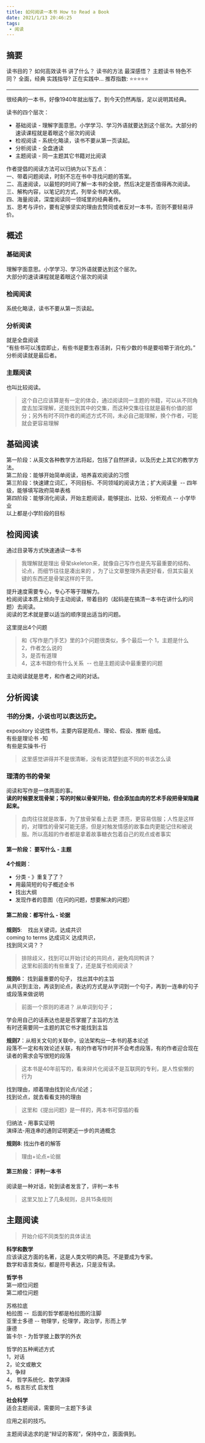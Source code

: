 ```yaml
---
title: 如何阅读一本书 How to Read a Book
date: 2021/1/13 20:46:25
tags:
 - 阅读 
---
```


## 摘要
读书目的？ 如何高效读书
讲了什么？ 读书的方法
最深感悟？ 主题读书
特色不同？ 全面，经典
实践指导?  正在实践中...
推荐指数:  ⭐️⭐️⭐⭐️⭐️ ️ 

<!-- more -->
---

很经典的一本书，好像1940年就出版了。到今天仍然再版，足以说明其经典。  

读书的四个层次：  
* 基础阅读 - 理解字面意思。小学学习、学习外语就要达到这个层次。大部分的速读课程就是着眼这个层次的阅读  
* 检视阅读 - 系统化略读，读书不要从第一页读起。  
* 分析阅读 - 全盘通读
* 主题阅读 - 同一主题其它书籍对比阅读

作者提倡的阅读方法可以归纳为以下五点：  
一、带着问题阅读，时刻不忘在书中寻找问题的答案。  
二、高速阅读，以最短的时间了解一本书的全貌，然后决定是否值得再次阅读。  
三、解构内容，以笔记的方式，列举全书的大纲。  
四、海量阅读，深度阅读同一领域里的经典著作。  
五、思考与评价，要有足够坚实的理由去赞同或者反对一本书，否则不要轻易评价。  

  
## 概述
### 基础阅读
理解字面意思。小学学习、学习外语就要达到这个层次。  
大部分的速读课程就是着眼这个层次的阅读  

### 检阅阅读

系统化略读，读书不要从第一页读起。  

### 分析阅读

就是全盘阅读  
“有些书可以浅尝即止，有些书是要生吞活剥，只有少数的书是要咀嚼于消化的。”  
分析阅读就是最后者。  

### 主题阅读

也叫比较阅读。  
> 这个自己应该算是有一定的体会，通过阅读同一主题的书籍，可以从不同角度去加深理解，还能找到其中的交集，而这种交集往往就是最有价值的部分；另外有时不同作者的阐述方式不同，未必自己能理解，换个作者，可能就会更容易理解

## 基础阅读

第一阶段：从英文各种教学方法将起，包括了自然拼读，以及历史上其它的教学方法。  
第二阶段：能够开始简单阅读，培养喜欢阅读的习惯  
第三阶段：快速建立词汇，不同目标、不同领域的阅读方法；扩大阅读量  -- 四年级，能够填写政府简单表格  
第四阶段：能够消化阅读，开始主题阅读，能够提出、比较、分析观点 -- 小学毕业  
以上都是小学阶段的目标  

## 检阅阅读

通过目录等方式快速通读一本书  
>我理解就是理出 骨架skeleton来，就像自己写作也是先写最重要的结构、论点，而细节往往是凑出来的 ，为了让文章整理外表更好看，但其实最关键的东西还是骨架这样的干货。

提升速度需要专心，专心不等于理解力。  
检阅阅读本质上倾向于主动阅读，带着目的（起码是在搞清一本书在讲什么的问题）去阅读。  
阅读的艺术就是要以适当的顺序提出适当的问题。  

这里提出4个问题  
>和《写作是门手艺》里的3个问题很类似，多个最后一个
1，主题是什么  
2，作者怎么说的  
3，是否有道理  
4，这本书跟你有什么关系  -- 也是主题阅读中最重要的问题  

主动阅读就是思考，和作者之间的对话。  

## 分析阅读  

### 书的分类，小说也可以表达历史。  

expository 论说性书，主要内容是观点、理论、假设、推断 组成。  
有些是理论书 -知  
有些是实操书-行  
> 这里感觉讲得并不是很清晰，没有说清楚到底不同的书该怎么读  

### 理清的书的骨架  

阅读和写作是一体两面的事。  
**读的时候要发现骨架；写的时候以骨架开始，但会添加血肉的艺术手段把骨架隐藏起来。**  
>血肉往往就是故事，为了放骨架看上去更 漂亮，更容易信服；人性是这样的，对理性的骨架可能无感，但是对触发情感的故事血肉更能记住和被说服。所以高超的作者都是拿着故事糖衣包着自己的观点或者事实

#### 第一阶段： 要写什么 - 主题
**4个规则**：  

* 分类 - 》重复了了？  
* 用最简短的句子概述全书
* 找出大纲
* 发现作者的意图（在问的问题，想要解决的问题）

#### 第二阶段：都写什么 - 论据
**规则5**:    找出关键词，达成共识  
coming to terms 达成词义 达成共识，  
找到同义词？？  
>排除歧义，找到可以开始讨论的共同点，避免鸡同鸭讲？  
>这里和前面的有些重复了，还是属于检阅阅读？

**规则6**： 找到最重要的句子， 找出其中的主旨  
从共识到主治，再谈到论点，表达的方式是从字词到一个句子，再到一连串的句子或段落来做说明  
> 前面一个原则的递进？ 从单词到句子；  

学会用自己的话表达也是是否掌握了主旨的方法  
有时还需要同一主题的其它书才能找到主旨  

**规则7**：从相关文句的关联中，设法架构出一本书的基本论述  
段落不一定和有效论述关联，有的作者写作时并不会考虑段落，有的作者迎合现在读者的需求会写很短的段落  
> 这本书是40年前写的，看来碎片化阅读不是互联网的专利，是人性偷懒的行为  

找到理由，顺着理由找到论点/论述；  
找到论点，就去看看支持的理由  
> 这里和《提出问题》是一样的，两本书可穿插的看  

归纳法 - 用事实证明  
演绎法-用连串的通则证明更近一步的共通概念  

**规则8**: 找出作者的解答  
> 理由+论点=论据

#### 第三阶段： 评判一本书  
阅读是一种对话，轮到读者发言了，评判一本书  

>这里又加上了几条规则，总共15条规则  

## 主题阅读

> 开始介绍不同类型的具体读法  

**科学和数学**  
应该读这方面的名著，这是人类文明的典范。不是要成为专家。  
数学和语言类似，都是符号表达，只是没有读。  

**哲学书**  
第一顺位问题  
第二顺位问题  

苏格拉底  
柏拉图 --  后面的哲学都是柏拉图的注脚  
亚里士多德 -- 物理学，伦理学，政治学，形而上学  
康德  
笛卡尔 - 为哲学披上数学的外衣  

哲学的五种阐述方式  
1，对话  
2，论文或散文  
3，争辩  
4， 哲学系统化、数学演绎   
5，格言形式 启发性  

**社会科学**  
适合主题阅读，需要同一主题下多读  

应用之前的技巧。  

主题阅读追求的是“辩证的客观”，保持中立，面面俱到。  
